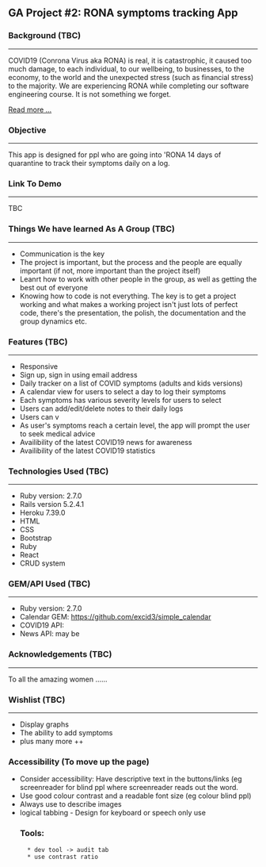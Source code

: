 ## GA Project #2: RONA symptoms tracking App

### Background (TBC)
___

COVID19 (Conrona Virus aka RONA) is real, it is catastrophic, it caused too much damage, to each individual, to our wellbeing, to businesses, to the economy, to the world and the unexpected stress (such as financial stress) to the majority. We are experiencing RONA while completing our software engineering course. It is not something we forget.

[Read more ...](http://www.sailprogram.org.au/site/)

### Objective
___
This app is designed for ppl who are going into 'RONA 14 days of quarantine to track their symptoms daily on a log.

### Link To Demo
___

TBC


### Things We have learned As A Group (TBC)
___
* Communication is the key
* The project is important, but the process and the people are equally important (if not, more important than the project itself)
* Leanrt how to work with other people in the group, as well as getting the best out of everyone
* Knowing how to code is not everything. The key is to get a project working and what makes a working project isn't just lots of perfect code, there's the presentation, the polish, the documentation and the group dynamics etc.

### Features (TBC)
___

* Responsive
* Sign up, sign in using email address
* Daily tracker on a list of COVID symptoms (adults and kids versions)
* A calendar view for users to select a day to log their symptoms 
* Each symptoms has various severity levels for users to select
* Users can add/edit/delete notes to their daily logs
* Users can v
* As user's symptoms reach a certain level, the app will prompt the user to seek medical advice
* Availibility of the latest COVID19 news for awareness
* Availibility of the latest COVID19 statistics

### Technologies Used (TBC)
___

* Ruby version: 2.7.0
* Rails version 5.2.4.1
* Heroku 7.39.0
* HTML
* CSS
* Bootstrap
* Ruby
* React
* CRUD system

### GEM/API Used (TBC)
___

* Ruby version: 2.7.0
* Calendar GEM: https://github.com/excid3/simple_calendar
* COVID19 API:
* News API: may be

### Acknowledgements (TBC)
---

To all the amazing women ......

### Wishlist (TBC)
---
* Display graphs
* The ability to add symptoms
* plus many more ++

### Accessibility (To move up the page)
* Consider accessibility:
Have descriptive text in the buttons/links (eg screenreader for blind ppl where screenreader reads out the word.
* Use good colour contrast and a readable font size (eg colour blind ppl)
* Always use <alt> to describe images
* logical tabbing - Design for keyboard or speech only use
    ### Tools: 
        * dev tool -> audit tab 
        * use contrast ratio